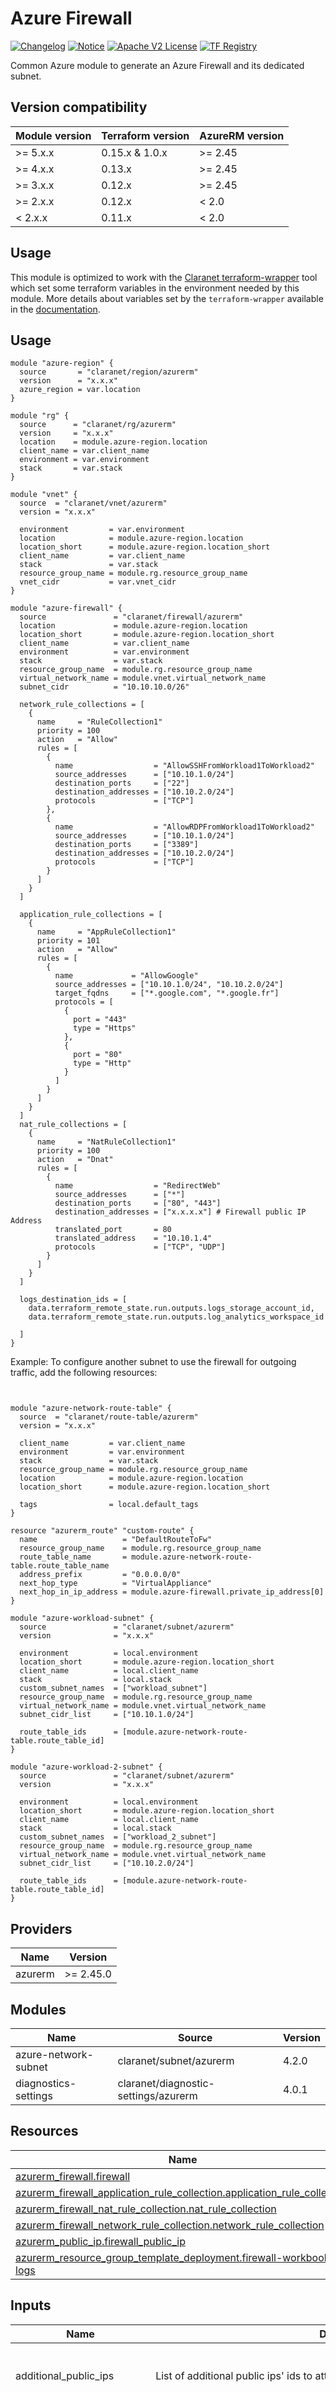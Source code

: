 # Azure Firewall
[![Changelog](https://img.shields.io/badge/changelog-release-green.svg)](CHANGELOG.md) [![Notice](https://img.shields.io/badge/notice-copyright-yellow.svg)](NOTICE) [![Apache V2 License](https://img.shields.io/badge/license-Apache%20V2-orange.svg)](LICENSE) [![TF Registry](https://img.shields.io/badge/terraform-registry-blue.svg)](https://registry.terraform.io/modules/claranet/firewall/azurerm/)

Common Azure module to generate an Azure Firewall and its dedicated subnet.

## Version compatibility

| Module version | Terraform version | AzureRM version |
| -------------- | ----------------- | --------------- |
| >= 5.x.x       | 0.15.x & 1.0.x    | >= 2.45         |
| >= 4.x.x       | 0.13.x            | >= 2.45         |
| >= 3.x.x       | 0.12.x            | >= 2.45         |
| >= 2.x.x       | 0.12.x            | < 2.0           |
| <  2.x.x       | 0.11.x            | < 2.0           |

## Usage

This module is optimized to work with the [Claranet terraform-wrapper](https://github.com/claranet/terraform-wrapper) tool
which set some terraform variables in the environment needed by this module.
More details about variables set by the `terraform-wrapper` available in the [documentation](https://github.com/claranet/terraform-wrapper#environment).

## Usage

```shell
module "azure-region" {
  source       = "claranet/region/azurerm"
  version      = "x.x.x"
  azure_region = var.location
}

module "rg" {
  source      = "claranet/rg/azurerm"
  version     = "x.x.x"
  location    = module.azure-region.location
  client_name = var.client_name
  environment = var.environment
  stack       = var.stack
}

module "vnet" {
  source  = "claranet/vnet/azurerm"
  version = "x.x.x"

  environment         = var.environment
  location            = module.azure-region.location
  location_short      = module.azure-region.location_short
  client_name         = var.client_name
  stack               = var.stack
  resource_group_name = module.rg.resource_group_name
  vnet_cidr           = var.vnet_cidr
}

module "azure-firewall" {
  source               = "claranet/firewall/azurerm"
  location             = module.azure-region.location
  location_short       = module.azure-region.location_short
  client_name          = var.client_name
  environment          = var.environment
  stack                = var.stack
  resource_group_name  = module.rg.resource_group_name
  virtual_network_name = module.vnet.virtual_network_name
  subnet_cidr          = "10.10.10.0/26"

  network_rule_collections = [
    {
      name     = "RuleCollection1"
      priority = 100
      action   = "Allow"
      rules = [
        {
          name                  = "AllowSSHFromWorkload1ToWorkload2"
          source_addresses      = ["10.10.1.0/24"]
          destination_ports     = ["22"]
          destination_addresses = ["10.10.2.0/24"]
          protocols             = ["TCP"]
        },
        {
          name                  = "AllowRDPFromWorkload1ToWorkload2"
          source_addresses      = ["10.10.1.0/24"]
          destination_ports     = ["3389"]
          destination_addresses = ["10.10.2.0/24"]
          protocols             = ["TCP"]
        }
      ]
    }
  ]

  application_rule_collections = [
    {
      name     = "AppRuleCollection1"
      priority = 101
      action   = "Allow"
      rules = [
        {
          name             = "AllowGoogle"
          source_addresses = ["10.10.1.0/24", "10.10.2.0/24"]
          target_fqdns     = ["*.google.com", "*.google.fr"]
          protocols = [
            {
              port = "443"
              type = "Https"
            },
            {
              port = "80"
              type = "Http"
            }
          ]
        }
      ]
    }
  ]
  nat_rule_collections = [
    {
      name     = "NatRuleCollection1"
      priority = 100
      action   = "Dnat"
      rules = [
        {
          name                  = "RedirectWeb"
          source_addresses      = ["*"]
          destination_ports     = ["80", "443"]
          destination_addresses = ["x.x.x.x"] # Firewall public IP Address
          translated_port       = 80
          translated_address    = "10.10.1.4"
          protocols             = ["TCP", "UDP"]
        }
      ]
    }
  ]

  logs_destination_ids = [
    data.terraform_remote_state.run.outputs.logs_storage_account_id,
    data.terraform_remote_state.run.outputs.log_analytics_workspace_id

  ]
}
```

Example: To configure another subnet to use the firewall for outgoing traffic, add the following resources:
```shell


module "azure-network-route-table" {
  source  = "claranet/route-table/azurerm"
  version = "x.x.x"

  client_name         = var.client_name
  environment         = var.environment
  stack               = var.stack
  resource_group_name = module.rg.resource_group_name
  location            = module.azure-region.location
  location_short      = module.azure-region.location_short
  
  tags                = local.default_tags
}

resource "azurerm_route" "custom-route" {
  name                   = "DefaultRouteToFw"
  resource_group_name    = module.rg.resource_group_name
  route_table_name       = module.azure-network-route-table.route_table_name
  address_prefix         = "0.0.0.0/0"
  next_hop_type          = "VirtualAppliance"
  next_hop_in_ip_address = module.azure-firewall.private_ip_address[0]
}

module "azure-workload-subnet" {
  source               = "claranet/subnet/azurerm"
  version              = "x.x.x"
  
  environment          = local.environment
  location_short       = module.azure-region.location_short
  client_name          = local.client_name
  stack                = local.stack
  custom_subnet_names  = ["workload_subnet"]
  resource_group_name  = module.rg.resource_group_name
  virtual_network_name = module.vnet.virtual_network_name
  subnet_cidr_list     = ["10.10.1.0/24"]

  route_table_ids      = [module.azure-network-route-table.route_table_id]
}

module "azure-workload-2-subnet" {
  source               = "claranet/subnet/azurerm"
  version              = "x.x.x"
  
  environment          = local.environment
  location_short       = module.azure-region.location_short
  client_name          = local.client_name
  stack                = local.stack
  custom_subnet_names  = ["workload_2_subnet"]
  resource_group_name  = module.rg.resource_group_name
  virtual_network_name = module.vnet.virtual_network_name
  subnet_cidr_list     = ["10.10.2.0/24"]

  route_table_ids      = [module.azure-network-route-table.route_table_id]
}
```

<!-- BEGIN_TF_DOCS -->
## Providers

| Name | Version |
|------|---------|
| azurerm | >= 2.45.0 |

## Modules

| Name | Source | Version |
|------|--------|---------|
| azure-network-subnet | claranet/subnet/azurerm | 4.2.0 |
| diagnostics-settings | claranet/diagnostic-settings/azurerm | 4.0.1 |

## Resources

| Name | Type |
|------|------|
| [azurerm_firewall.firewall](https://registry.terraform.io/providers/hashicorp/azurerm/latest/docs/resources/firewall) | resource |
| [azurerm_firewall_application_rule_collection.application_rule_collection](https://registry.terraform.io/providers/hashicorp/azurerm/latest/docs/resources/firewall_application_rule_collection) | resource |
| [azurerm_firewall_nat_rule_collection.nat_rule_collection](https://registry.terraform.io/providers/hashicorp/azurerm/latest/docs/resources/firewall_nat_rule_collection) | resource |
| [azurerm_firewall_network_rule_collection.network_rule_collection](https://registry.terraform.io/providers/hashicorp/azurerm/latest/docs/resources/firewall_network_rule_collection) | resource |
| [azurerm_public_ip.firewall_public_ip](https://registry.terraform.io/providers/hashicorp/azurerm/latest/docs/resources/public_ip) | resource |
| [azurerm_resource_group_template_deployment.firewall-workbook-logs](https://registry.terraform.io/providers/hashicorp/azurerm/latest/docs/resources/resource_group_template_deployment) | resource |

## Inputs

| Name | Description | Type | Default | Required |
|------|-------------|------|---------|:--------:|
| additional\_public\_ips | List of additional public ips' ids to attach to the firewall. | <pre>list(object({<br>    name                 = string,<br>    public_ip_address_id = string<br>  }))</pre> | `[]` | no |
| application\_rule\_collections | Create an application rule collection | <pre>list(object({<br>    name     = string,<br>    priority = number,<br>    action   = string,<br>    rules = list(object({<br>      name             = string,<br>      source_addresses = list(string),<br>      source_ip_groups = list(string),<br>      target_fqdns     = list(string),<br>      protocols = list(object({<br>        port = string,<br>        type = string<br>      }))<br>    }))<br>  }))</pre> | `null` | no |
| client\_name | Client name/account used in naming | `string` | n/a | yes |
| custom\_firewall\_name | Optional custom firewall name | `string` | `""` | no |
| deploy\_log\_workbook | Deploy Azure Workbook Log in log analytics workspace. [GitHub Azure](https://github.com/Azure/Azure-Network-Security/tree/master/Azure%20Firewall/Workbook%20-%20Azure%20Firewall%20Monitor%20Workbook) | `bool` | `true` | no |
| dns\_servers | DNS Servers to use with Azure Firewall. Using this also activate DNS Proxy. | `list(string)` | `null` | no |
| environment | Project environment | `string` | n/a | yes |
| extra\_tags | Extra tags to add | `map(string)` | `{}` | no |
| ip\_configuration\_name | Name of the ip\_configuration block. https://www.terraform.io/docs/providers/azurerm/r/firewall.html#ip_configuration | `string` | `"ip_configuration"` | no |
| location | Azure region to use | `string` | n/a | yes |
| location\_short | Short string for Azure location. | `string` | n/a | yes |
| logs\_categories | List of logs categories to log | `list(string)` | `null` | no |
| logs\_destinations\_ids | List of IDs (storage, logAnalytics Workspace, EventHub) to push logs to. | `list(string)` | `null` | no |
| logs\_metrics\_categories | List of metrics categories to log | `list(string)` | `null` | no |
| logs\_retention\_days | Number of days to keep logs. | `number` | `32` | no |
| name\_prefix | Optional prefix for the generated name | `string` | `""` | no |
| nat\_rule\_collections | Create a Nat rule collection | <pre>list(object({<br>    name     = string,<br>    priority = number,<br>    action   = string,<br>    rules = list(object({<br>      name                  = string,<br>      source_addresses      = list(string),<br>      source_ip_groups      = list(string),<br>      destination_ports     = list(string),<br>      destination_addresses = list(string),<br>      translated_port       = number,<br>      translated_address    = string,<br>      protocols             = list(string)<br>    }))<br>  }))</pre> | `null` | no |
| network\_rule\_collections | Create a network rule collection | <pre>list(object({<br>    name     = string,<br>    priority = number,<br>    action   = string,<br>    rules = list(object({<br>      name                  = string,<br>      source_addresses      = list(string),<br>      source_ip_groups      = list(string),<br>      destination_ports     = list(string),<br>      destination_addresses = list(string),<br>      destination_ip_groups = list(string),<br>      destination_fqdns     = list(string),<br>      protocols             = list(string)<br>    }))<br>  }))</pre> | `null` | no |
| public\_ip\_custom\_name | Custom name for the public IP | `string` | `null` | no |
| resource\_group\_name | Resource group name | `string` | n/a | yes |
| stack | Project stack name | `string` | n/a | yes |
| subnet\_cidr | The address prefix to use for the firewall's subnet | `string` | n/a | yes |
| virtual\_network\_name | Name of the vnet attached to the firewall. | `string` | n/a | yes |

## Outputs

| Name | Description |
|------|-------------|
| firewall\_id | Firewall generated id |
| firewall\_name | Firewall name |
| private\_ip\_address | Firewall private IP |
| public\_ip\_address | Firewall public IP |
| subnet\_id | ID of the subnet attached to the firewall |
<!-- END_TF_DOCS -->

## Sources

- [docs.microsoft.com/en-us/azure/firewall/overview](https://docs.microsoft.com/en-us/azure/firewall/overview)
- [docs.microsoft.com/en-us/azure/firewall/tutorial-firewall-deploy-portal](https://docs.microsoft.com/en-us/azure/firewall/tutorial-firewall-deploy-portal)
- [docs.microsoft.com/en-us/azure/firewall/tutorial-firewall-dnat](https://docs.microsoft.com/en-us/azure/firewall/tutorial-firewall-dnat)
- [docs.microsoft.com/en-us/azure/firewall/rule-processing](https://docs.microsoft.com/en-us/azure/firewall/rule-processing)
- [docs.microsoft.com/en-us/azure/firewall/firewall-diagnostics](https://docs.microsoft.com/en-us/azure/firewall/firewall-diagnostics)
- [github.com/Azure/Azure-Network-Security/tree/master/Azure%20Firewall/Workbook%20-%20Azure%20Firewall%20Monitor%20Workbook](https://github.com/Azure/Azure-Network-Security/tree/master/Azure%20Firewall/Workbook%20-%20Azure%20Firewall%20Monitor%20Workbook)
